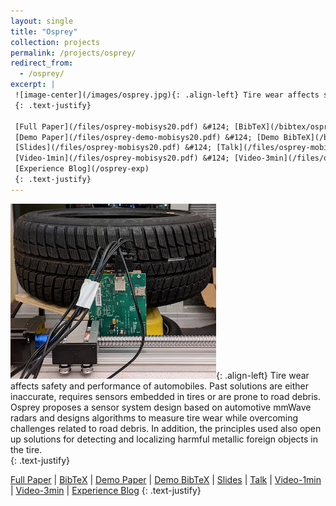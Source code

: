 ```yaml
---
layout: single
title: "Osprey"
collection: projects
permalink: /projects/osprey/
redirect_from: 
  - /osprey/
excerpt: |
 ![image-center](/images/osprey.jpg){: .align-left} Tire wear affects safety and performance of automobiles. Past solutions are either inaccurate, requires sensors embedded in tires or are prone to road debris. Osprey proposes a sensor system design based on automotive mmWave radars and designs algorithms to measure tire wear while overcoming challenges related to road debris. In addition, the principles used also open up solutions for detecting and localizing harmful metallic foreign objects in the tire.  
 {: .text-justify}

 [Full Paper](/files/osprey-mobisys20.pdf) &#124; [BibTeX](/bibtex/osprey-mobisys20.html) &#124;
 [Demo Paper](/files/osprey-demo-mobisys20.pdf) &#124; [Demo BibTeX](/bibtex/osprey-demo-mobisys20.html) &#124;
 [Slides](/files/osprey-mobisys20.pdf) &#124; [Talk](/files/osprey-mobisys20.pdf) &#124;
 [Video-1min](/files/osprey-mobisys20.pdf) &#124; [Video-3min](/files/osprey-mobisys20.pdf) &#124;
 [Experience Blog](/osprey-exp)
 {: .text-justify}
---
```

 ![image-center](/images/osprey.jpg){: .align-left} Tire wear affects safety and performance of automobiles. Past solutions are either inaccurate, requires sensors embedded in tires or are prone to road debris. Osprey proposes a sensor system design based on automotive mmWave radars and designs algorithms to measure tire wear while overcoming challenges related to road debris. In addition, the principles used also open up solutions for detecting and localizing harmful metallic foreign objects in the tire.  
 {: .text-justify}

 [Full Paper](/files/osprey-mobisys20.pdf) &#124; [BibTeX](/bibtex/osprey-mobisys20.html) &#124;
 [Demo Paper](/files/osprey-demo-mobisys20.pdf) &#124; [Demo BibTeX](/bibtex/osprey-demo-mobisys20.html) &#124;
 [Slides](/files/osprey-mobisys20.pdf) &#124; [Talk](/files/osprey-mobisys20.pdf) &#124;
 [Video-1min](/files/osprey-mobisys20.pdf) &#124; [Video-3min](/files/osprey-mobisys20.pdf) &#124;
 [Experience Blog](/osprey-exp)
 {: .text-justify}